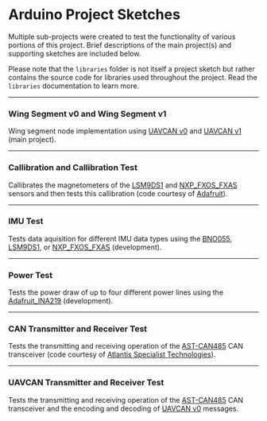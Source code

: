 # Arduino Project Sketches

Multiple sub-projects were created to test the functionality of various portions of this project. Brief descriptions of the main project(s) and supporting sketches are included below.

Please note that the `libraries` folder is not itself a project sketch but rather contains the source code for libraries used throughout the project. Read the `libraries` documentation to learn more.

---

### Wing Segment v0 and Wing Segment v1

Wing segment node implementation using [UAVCAN v0](https://legacy.uavcan.org/) and [UAVCAN v1](https://uavcan.org/) (main project).

---

### Callibration and Callibration Test

Callibrates the magnetometers of the [LSM9DS1](https://www.adafruit.com/product/3387) and [NXP_FXOS_FXAS](https://www.adafruit.com/product/3463) sensors and then tests this callibration (code courtesy of [Adafruit](https://github.com/adafruit/Adafruit_AHRS)).

---

### IMU Test

Tests data aquisition for different IMU data types using the [BNO055](https://www.adafruit.com/product/2472), [LSM9DS1](https://www.adafruit.com/product/3387), or [NXP_FXOS_FXAS](https://www.adafruit.com/product/3463) (development).

---

### Power Test

Tests the power draw of up to four different power lines using the [Adafruit_INA219](https://www.adafruit.com/product/904) (development).

---

### CAN Transmitter and Receiver Test

Tests the transmitting and receiving operation of the [AST-CAN485](https://www.sparkfun.com/products/14483) CAN transceiver (code courtesy of [Atlantis Specialist Technologies](https://github.com/Atlantis-Specialist-Technologies/AST_CAN_Arduino_Library)).

---

### UAVCAN Transmitter and Receiver Test

Tests the transmitting and receiving operation of the [AST-CAN485](https://www.sparkfun.com/products/14483) CAN transceiver and the encoding and decoding of [UAVCAN v0](https://legacy.uavcan.org/) messages.

